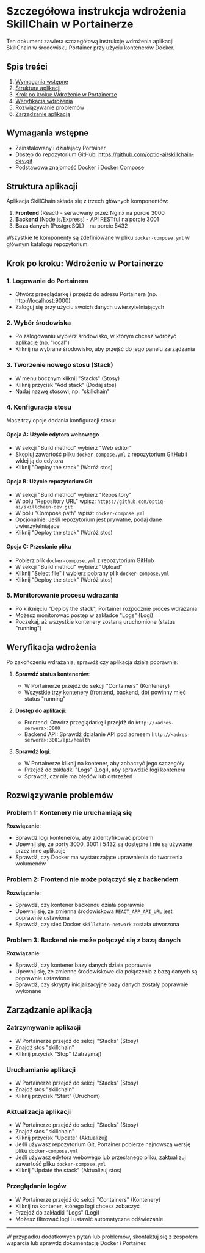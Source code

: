 # Szczegółowa instrukcja wdrożenia SkillChain w Portainerze

Ten dokument zawiera szczegółową instrukcję wdrożenia aplikacji SkillChain w środowisku Portainer przy użyciu kontenerów Docker.

## Spis treści
1. [Wymagania wstępne](#wymagania-wstępne)
2. [Struktura aplikacji](#struktura-aplikacji)
3. [Krok po kroku: Wdrożenie w Portainerze](#krok-po-kroku-wdrożenie-w-portainerze)
4. [Weryfikacja wdrożenia](#weryfikacja-wdrożenia)
5. [Rozwiązywanie problemów](#rozwiązywanie-problemów)
6. [Zarządzanie aplikacją](#zarządzanie-aplikacją)

## Wymagania wstępne

- Zainstalowany i działający Portainer
- Dostęp do repozytorium GitHub: https://github.com/optiq-ai/skillchain-dev.git
- Podstawowa znajomość Docker i Docker Compose

## Struktura aplikacji

Aplikacja SkillChain składa się z trzech głównych komponentów:

1. **Frontend** (React) - serwowany przez Nginx na porcie 3000
2. **Backend** (Node.js/Express) - API RESTful na porcie 3001
3. **Baza danych** (PostgreSQL) - na porcie 5432

Wszystkie te komponenty są zdefiniowane w pliku `docker-compose.yml` w głównym katalogu repozytorium.

## Krok po kroku: Wdrożenie w Portainerze

### 1. Logowanie do Portainera

- Otwórz przeglądarkę i przejdź do adresu Portainera (np. http://localhost:9000)
- Zaloguj się przy użyciu swoich danych uwierzytelniających

### 2. Wybór środowiska

- Po zalogowaniu wybierz środowisko, w którym chcesz wdrożyć aplikację (np. "local")
- Kliknij na wybrane środowisko, aby przejść do jego panelu zarządzania

### 3. Tworzenie nowego stosu (Stack)

- W menu bocznym kliknij "Stacks" (Stosy)
- Kliknij przycisk "Add stack" (Dodaj stos)
- Nadaj nazwę stosowi, np. "skillchain"

### 4. Konfiguracja stosu

Masz trzy opcje dodania konfiguracji stosu:

#### Opcja A: Użycie edytora webowego

- W sekcji "Build method" wybierz "Web editor"
- Skopiuj zawartość pliku `docker-compose.yml` z repozytorium GitHub i wklej ją do edytora
- Kliknij "Deploy the stack" (Wdróż stos)

#### Opcja B: Użycie repozytorium Git

- W sekcji "Build method" wybierz "Repository"
- W polu "Repository URL" wpisz: `https://github.com/optiq-ai/skillchain-dev.git`
- W polu "Compose path" wpisz: `docker-compose.yml`
- Opcjonalnie: Jeśli repozytorium jest prywatne, podaj dane uwierzytelniające
- Kliknij "Deploy the stack" (Wdróż stos)

#### Opcja C: Przesłanie pliku

- Pobierz plik `docker-compose.yml` z repozytorium GitHub
- W sekcji "Build method" wybierz "Upload"
- Kliknij "Select file" i wybierz pobrany plik `docker-compose.yml`
- Kliknij "Deploy the stack" (Wdróż stos)

### 5. Monitorowanie procesu wdrażania

- Po kliknięciu "Deploy the stack", Portainer rozpocznie proces wdrażania
- Możesz monitorować postęp w zakładce "Logs" (Logi)
- Poczekaj, aż wszystkie kontenery zostaną uruchomione (status "running")

## Weryfikacja wdrożenia

Po zakończeniu wdrażania, sprawdź czy aplikacja działa poprawnie:

1. **Sprawdź status kontenerów**:
   - W Portainerze przejdź do sekcji "Containers" (Kontenery)
   - Wszystkie trzy kontenery (frontend, backend, db) powinny mieć status "running"

2. **Dostęp do aplikacji**:
   - Frontend: Otwórz przeglądarkę i przejdź do `http://<adres-serwera>:3000`
   - Backend API: Sprawdź działanie API pod adresem `http://<adres-serwera>:3001/api/health`

3. **Sprawdź logi**:
   - W Portainerze kliknij na kontener, aby zobaczyć jego szczegóły
   - Przejdź do zakładki "Logs" (Logi), aby sprawdzić logi kontenera
   - Sprawdź, czy nie ma błędów lub ostrzeżeń

## Rozwiązywanie problemów

### Problem 1: Kontenery nie uruchamiają się

**Rozwiązanie**:
- Sprawdź logi kontenerów, aby zidentyfikować problem
- Upewnij się, że porty 3000, 3001 i 5432 są dostępne i nie są używane przez inne aplikacje
- Sprawdź, czy Docker ma wystarczające uprawnienia do tworzenia wolumenów

### Problem 2: Frontend nie może połączyć się z backendem

**Rozwiązanie**:
- Sprawdź, czy kontener backendu działa poprawnie
- Upewnij się, że zmienna środowiskowa `REACT_APP_API_URL` jest poprawnie ustawiona
- Sprawdź, czy sieć Docker `skillchain-network` została utworzona

### Problem 3: Backend nie może połączyć się z bazą danych

**Rozwiązanie**:
- Sprawdź, czy kontener bazy danych działa poprawnie
- Upewnij się, że zmienne środowiskowe dla połączenia z bazą danych są poprawnie ustawione
- Sprawdź, czy skrypty inicjalizacyjne bazy danych zostały poprawnie wykonane

## Zarządzanie aplikacją

### Zatrzymywanie aplikacji

- W Portainerze przejdź do sekcji "Stacks" (Stosy)
- Znajdź stos "skillchain"
- Kliknij przycisk "Stop" (Zatrzymaj)

### Uruchamianie aplikacji

- W Portainerze przejdź do sekcji "Stacks" (Stosy)
- Znajdź stos "skillchain"
- Kliknij przycisk "Start" (Uruchom)

### Aktualizacja aplikacji

- W Portainerze przejdź do sekcji "Stacks" (Stosy)
- Znajdź stos "skillchain"
- Kliknij przycisk "Update" (Aktualizuj)
- Jeśli używasz repozytorium Git, Portainer pobierze najnowszą wersję pliku `docker-compose.yml`
- Jeśli używasz edytora webowego lub przesłanego pliku, zaktualizuj zawartość pliku `docker-compose.yml`
- Kliknij "Update the stack" (Aktualizuj stos)

### Przeglądanie logów

- W Portainerze przejdź do sekcji "Containers" (Kontenery)
- Kliknij na kontener, którego logi chcesz zobaczyć
- Przejdź do zakładki "Logs" (Logi)
- Możesz filtrować logi i ustawić automatyczne odświeżanie

---

W przypadku dodatkowych pytań lub problemów, skontaktuj się z zespołem wsparcia lub sprawdź dokumentację Docker i Portainer.
